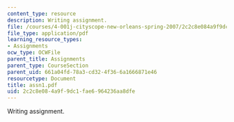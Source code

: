 ```yaml
---
content_type: resource
description: Writing assignment.
file: /courses/4-001j-cityscope-new-orleans-spring-2007/2c2c8e084a9f9dc1fae6964236aa8dfe_assn1.pdf
file_type: application/pdf
learning_resource_types:
- Assignments
ocw_type: OCWFile
parent_title: Assignments
parent_type: CourseSection
parent_uid: 661a04fd-78a3-cd32-4f36-6a1666871e46
resourcetype: Document
title: assn1.pdf
uid: 2c2c8e08-4a9f-9dc1-fae6-964236aa8dfe
---
```

Writing assignment.

